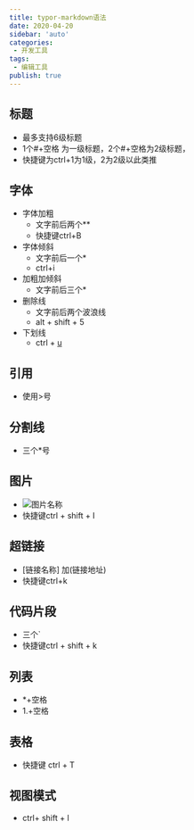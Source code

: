 ```yaml
---
title: typor-markdown语法
date: 2020-04-20
sidebar: 'auto'
categories:
 - 开发工具
tags:
 - 编辑工具
publish: true
---
```


## 标题

* 最多支持6级标题
* 1个#+空格 为一级标题，2个#+空格为2级标题，
* 快捷键为ctrl+1为1级，2为2级以此类推

## 字体

* 字体加粗
  * 文字前后两个**
  * 快捷键ctrl+B
* 字体倾斜
  * 文字前后一个*
  * ctrl+i
* 加粗加倾斜
  * 文字前后三个*
* 删除线
  * 文字前后两个波浪线
  * alt + shift + 5
* 下划线
  * ctrl + <u>u</u>

## 引用

* 使用>号

## 分割线

* 三个*号

## 图片

* ![图片名称](路径)
* 快捷键ctrl + shift + I

## 超链接

* [链接名称] 加(链接地址)
* 快捷键ctrl+k

## 代码片段

* 三个`
* 快捷键ctrl + shift + k

## 列表

* *+空格
* 1.+空格

## 表格

* 快捷键 ctrl + T

## 视图模式

* ctrl+ shift + l




























